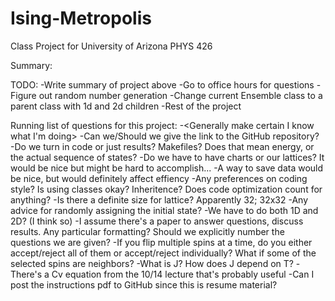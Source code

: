 # Ising-Metropolis
Class Project for University of Arizona PHYS 426

Summary:
<TODO>

TODO:
-Write summary of project above
-Go to office hours for questions
-Figure out random number generation
-Change current Ensemble class to a parent class with 1d and 2d children
-Rest of the project

Running list of questions for this project:
-<Generally make certain I know what I'm doing>
-Can we/Should we give the link to the GitHub repository?
-Do we turn in code or just results? Makefiles? Does that mean energy, or the actual sequence of states?
-Do we have to have charts or our lattices? It would be nice but might be hard to accomplish...
-A way to save data would be nice, but would definitely affect effiency
-Any preferences on coding style? Is using classes okay? Inheritence? Does code optimization count for anything?
-Is there a definite size for lattice? Apparently 32; 32x32
-Any advice for randomly assigning the initial state?
-We have to do both 1D and 2D? (I think so)
-I assume there's a paper to answer questions, discuss results. Any particular formatting? Should we explicitly number the questions we are given?
-If you flip multiple spins at a time, do you either accept/reject all of them or accept/reject individually? What if some of the selected spins are neighbors?
-What is J? How does J depend on T?
-There's a Cv equation from the 10/14 lecture that's probably useful
-Can I post the instructions pdf to GitHub since this is resume material?